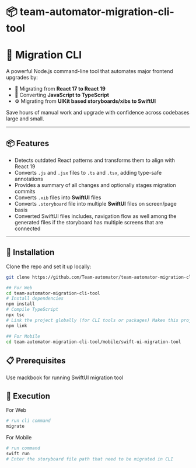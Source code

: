 # 📦 team-automator-migration-cli-tool

# 🔧 Migration CLI

A powerful Node.js command-line tool that automates major frontend upgrades by:

- 🚀 Migrating from **React 17 to React 19**
- 🧠 Converting **JavaScript to TypeScript**
- ⚙️ Migrating from **UIKit based storyboards/xibs to SwiftUI**


Save hours of manual work and upgrade with confidence across codebases large and small.

---

## 📦 Features

- Detects outdated React patterns and transforms them to align with React 19
- Converts `.js` and `.jsx` files to `.ts` and `.tsx`, adding type-safe annotations
- Provides a summary of all changes and optionally stages migration commits
- Converts `.xib` files into **SwiftUI** files 
- Converts `.storyboard` file into multiple **SwiftUI** files on screen/page basis
- Converted SwiftUI files includes, navigation flow as well among the generated files if the storyboard has multiple screens that are connected

---

## 🔨 Installation

Clone the repo and set it up locally:

```bash
git clone https://github.com/Team-automator/team-automator-migration-cli-tool.git

## For Web
cd team-automator-migration-cli-tool
# Install dependencies
npm install
# Compile TypeScript
npx tsc
# Link the project globally (for CLI tools or packages) Makes this project available as a global command-line utility during development.
npm link

## For Mobile
cd team-automator-migration-cli-tool/mobile/swift-ui-migration-tool

```
## 📋 Prerequisites
Use mackbook for running SwiftUI migration tool

## 🔧 Execution

For Web
```bash
# run cli command
migrate

```

For Mobile
```bash
# run command
swift run
# Enter the storyboard file path that need to be migrated in CLI
```
